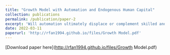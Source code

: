 ```yaml
---
title: "Growth Model with Automation and Endogenous Human Capital"
collection: publications
permalink: /publication/paper-2
excerpt: 'Will automation ultimately displace or complement skilled and unskilled workers if human capital accumulation endogenously responds to the technology change? How long does it take for skilled and unskilled workers to adapt to the new equilibrium? I study the effects of the automation technology wave on the labor share, wage level, and inequality under the framework of the task model with heterogeneous workers and endogenous human capital. Even if automation ultimately benefits all types of labor, the transition can be long, unequal, and sub-optimal.'
date: 2022-03-11
paperurl: 'http://rfan1994.github.io/files/Growth Model.pdf'
---
```

[Download paper here](http://rfan1994.github.io/files/Growth Model.pdf)
